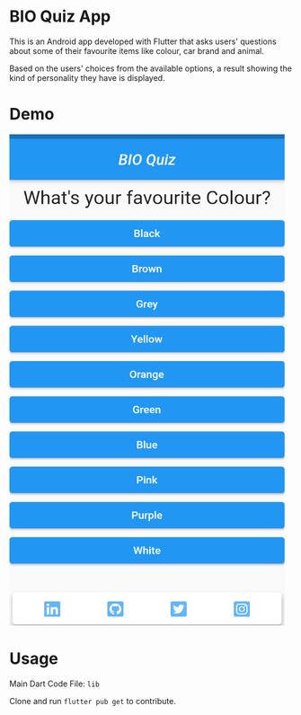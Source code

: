 # BIO Quiz App

This is an Android app developed with Flutter that asks users' questions about some of their favourite items like colour, car brand and animal.

Based on the users' choices from the available options, a result showing the kind of personality they have is displayed.

# Demo

![](/images/demo.png)

# Usage

Main Dart Code File: `lib`

Clone and run `flutter pub get` to contribute.
